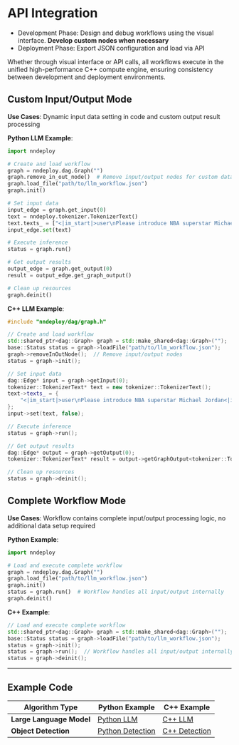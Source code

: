 
# API Integration

- Development Phase: Design and debug workflows using the visual interface. **Develop custom nodes when necessary**
- Deployment Phase: Export JSON configuration and load via API

Whether through visual interface or API calls, all workflows execute in the unified high-performance C++ compute engine, ensuring consistency between development and deployment environments.

## Custom Input/Output Mode

**Use Cases**: Dynamic input data setting in code and custom output result processing

**Python LLM Example**:

```python
import nndeploy

# Create and load workflow
graph = nndeploy.dag.Graph("")
graph.remove_in_out_node()  # Remove input/output nodes for custom data flow
graph.load_file("path/to/llm_workflow.json")
graph.init()

# Set input data
input_edge = graph.get_input(0)
text = nndeploy.tokenizer.TokenizerText()
text.texts_ = ["<|im_start|>user\nPlease introduce NBA superstar Michael Jordan<|im_end|>\n<|im_start|>assistant\n"]
input_edge.set(text)

# Execute inference
status = graph.run()

# Get output results
output_edge = graph.get_output(0)
result = output_edge.get_graph_output()

# Clean up resources
graph.deinit()
```

**C++ LLM Example**:

```cpp
#include "nndeploy/dag/graph.h"

// Create and load workflow
std::shared_ptr<dag::Graph> graph = std::make_shared<dag::Graph>("");
base::Status status = graph->loadFile("path/to/llm_workflow.json");
graph->removeInOutNode();  // Remove input/output nodes
status = graph->init();

// Set input data
dag::Edge* input = graph->getInput(0);
tokenizer::TokenizerText* text = new tokenizer::TokenizerText();
text->texts_ = {
    "<|im_start|>user\nPlease introduce NBA superstar Michael Jordan<|im_end|>\n<|im_start|>assistant\n"
};
input->set(text, false);

// Execute inference
status = graph->run();

// Get output results
dag::Edge* output = graph->getOutput(0);
tokenizer::TokenizerText* result = output->getGraphOutput<tokenizer::TokenizerText>();

// Clean up resources
status = graph->deinit();
```

## Complete Workflow Mode

**Use Cases**: Workflow contains complete input/output processing logic, no additional data setup required

**Python Example**:

```python
import nndeploy

# Load and execute complete workflow
graph = nndeploy.dag.Graph("")
graph.load_file("path/to/llm_workflow.json")
graph.init()
status = graph.run()  # Workflow handles all input/output internally
graph.deinit()
```

**C++ Example**:

```cpp
// Load and execute complete workflow
std::shared_ptr<dag::Graph> graph = std::make_shared<dag::Graph>("");
base::Status status = graph->loadFile("path/to/llm_workflow.json");
status = graph->init();
status = graph->run();  // Workflow handles all input/output internally
status = graph->deinit();
```

---

## Example Code

| Algorithm Type | Python Example | C++ Example |
| -------------- | -------------- | ----------- |
| **Large Language Model** | [Python LLM](https://github.com/nndeploy/nndeploy/blob/main/demo/llm/demo.py) | [C++ LLM](https://github.com/nndeploy/nndeploy/blob/main/demo/llm/demo.cc) |
| **Object Detection** | [Python Detection](https://github.com/nndeploy/nndeploy/blob/main/demo/detect/demo.py) | [C++ Detection](https://github.com/nndeploy/nndeploy/blob/main/demo/detect/demo.cc) |


